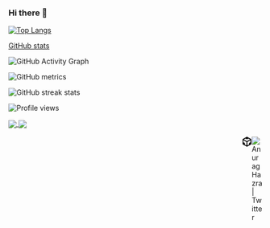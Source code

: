 ### Hi there 👋

<!--
**rabbihossen/rabbihossen** is a ✨ _special_ ✨ repository because its `README.md` (this file) appears on your GitHub profile.

Here are some ideas to get you started:

- 🔭 I’m currently working on ...
- 🌱 I’m currently learning ...
- 👯 I’m looking to collaborate on ...
- 🤔 I’m looking for help with ...
- 💬 Ask me about ...
- 📫 How to reach me: ...
- 😄 Pronouns: ...
- ⚡ Fun fact: ...
-->

[![Top Langs](https://github-readme-stats.vercel.app/api/top-langs/?username=rabbihossen)](https://github.com/anuraghazra/github-readme-stats)

 [GitHub stats](https://github-readme-stats.vercel.app/api?username=rabbihossen&show_icons=true)


![GitHub Activity Graph](https://activity-graph.herokuapp.com/graph?username=rabbihossen)  

![GitHub metrics](https://metrics.lecoq.io/rabbihossen)  

![GitHub streak stats](https://github-readme-streak-stats.herokuapp.com/?user=rabbihossen)  

![Profile views](https://gpvc.arturio.dev/rabbihossen)  <div width="100"></div>

<a href="https://github.com/rabbihossen/github-readme-stats">
  <img align="center" src="https://github-readme-stats.vercel.app/api/pin/?username=rabbihossen&repo=github-readme-stats&theme=buefy" />
</a>
<a href="https://github.com/anuraghazra/anuraghazra.github.io">
  <img align="center" src="https://github-readme-stats.vercel.app/api/pin/?username=anuraghazra&repo=anuraghazra.github.io&theme=buefy" />
</a>

<br />
<br />

<a href="https://twitter.com/anuraghazru">
  <img align="right" alt="Anurag Hazra | Twitter" width="21px" src="https://raw.githubusercontent.com/anuraghazra/anuraghazra/master/assets/twitter.svg" />
</a>
<a href="https://codesandbox.io/u/anuraghazra">
  <img align="right" alt="Anurag Hazra | CodeSandbox" width="20px" src="https://raw.githubusercontent.com/anuraghazra/anuraghazra/master/assets/codesandbox.svg" />
</a>
